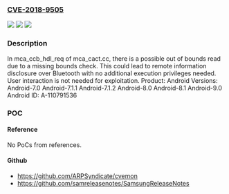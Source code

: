 ### [CVE-2018-9505](https://cve.mitre.org/cgi-bin/cvename.cgi?name=CVE-2018-9505)
![](https://img.shields.io/static/v1?label=Product&message=Android&color=blue)
![](https://img.shields.io/static/v1?label=Version&message=n%2Fa&color=blue)
![](https://img.shields.io/static/v1?label=Vulnerability&message=Information%20disclosure&color=brighgreen)

### Description

In mca_ccb_hdl_req of mca_cact.cc, there is a possible out of bounds read due to a missing bounds check. This could lead to remote information disclosure over Bluetooth with no additional execution privileges needed. User interaction is not needed for exploitation. Product: Android Versions: Android-7.0 Android-7.1.1 Android-7.1.2 Android-8.0 Android-8.1 Android-9.0 Android ID: A-110791536

### POC

#### Reference
No PoCs from references.

#### Github
- https://github.com/ARPSyndicate/cvemon
- https://github.com/samreleasenotes/SamsungReleaseNotes

